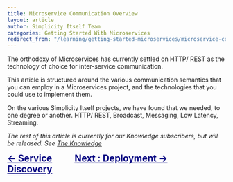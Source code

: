 ```yaml
---
title: Microservice Communication Overview
layout: article
author: Simplicity Itself Team
categories: Getting Started With Microservices
redirect_from: "/learning/getting-started-microservices/microservice-communication-overview/"
---
```

The orthodoxy of Microservices has currently settled on HTTP/ REST as the technology of choice for inter-service communication.

This article is structured around the various communication semantics that you can employ in a Microservices project, and the technologies that you could use to implement them.

On the various Simplicity Itself projects, we have found that we needed, to one degree or another.
HTTP/ REST, Broadcast, Messaging, Low Latency, Streaming.

<em>The rest of this article is currently for our Knowledge subscribers, but will be released. </em><em>See <a title="Expert Learning: The Knowledge" href="/learning/the-knowledge/" target="_blank">The Knowledge</a></em>
<div style="vertical-align: top; text-align: left; font-size: 1.5em; display: inline-block; width: 30%;"><span style="color: #000080;"><strong style="color: #000080;"><a style="color: #000080;" title="Service Discovery Overview" href="/learning/getting-started-microservices/service-discovery-overview/">&lt;- Service Discovery</a></strong></span></div>
<div style="vertical-align: top; text-align: right; font-size: 1.5em; display: inline-block;"><span style="color: #000080;"><a style="color: #000080;" title="Microservice Deployment Overview" href="/learning/getting-started-microservices/microservice-deployment-overview/"><strong>Next : Deployment -&gt;</strong></a></span></div>